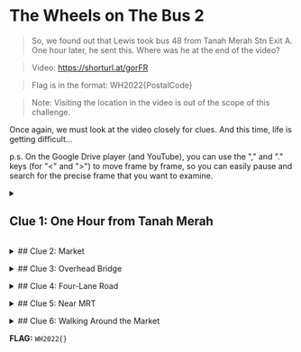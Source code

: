 # The Wheels on The Bus 2

> So, we found out that Lewis took bus 48 from Tanah Merah Stn Exit A. One hour later, he sent this. Where was he at the end of the video?

> Video: https://shorturl.at/gorFR

> Flag is in the format: WH2022{PostalCode}

> Note: Visiting the location in the video is out of the scope of this challenge.

Once again, we must look at the video closely for clues. And this time, life is getting difficult...

p.s. On the Google Drive player (and YouTube), you can use the "," and "." keys (for "<" and ">") to move frame by frame, so you can easily pause and search for the precise frame that you want to examine.

<details><summary><h2>Clue 1: One Hour from Tanah Merah</h2></summary>

> One hour later, he sent this.

We shall first assume that he sent both videos shortly after he filmed each of them, which means that he was on bus 48 for one hour from Tanah Merah.

We can obtain bus travelling times from multiple sources.

### Google Maps

As far as I can tell, I could only obtain bus schedules on Google Maps via the app, not their website.

![alt text](images/google_maps_48.png "Schedule for bus 48 on Google Maps")

This narrows down the range to the Farrer Road area.

### TransitLink

![alt text](images/transitlink_48.png "Schedule for bus 48 on Transitlink")

With a bit of guess and check, it takes 60 minutes to travel from Tanah Merah Stn Exit A to Opp KK Women & Child Hosp, according to Transitlink

Unfortunately, this widens the range significantly to include over 10 more bus stops, and the entire area around Little India, Newton and Botanic Gardens.

How tragic.

Now, we need to go back to the video to see what we can do.</details>

<details><summary>## Clue 2: Market</summary>

![alt text](images/market.png "Still frame of market sign in video")

Self-explanatory.</details>

<details><summary>## Clue 3: Overhead Bridge</summary>

![alt text](images/overhead_bridge.png "Still frame looking down the stairs on an overhead bridge in video")

Lewis has likely crossed a road on an overhead bridge.

Given that Lewis likely just alighted the bus, we know that he is now opposite the bus stop where he alighted, which effectively eliminates around half of the possible addresses since we know the direction of the bus as well. (Each pair of bus stop on each side of the road usually has the same bus in opposite directions.)</details>

<details><summary>## Clue 4: Four-Lane Road</summary>

|![alt text](images/four_lane_road.png "Still frame partially including a four-lane road in video")|![alt text](images/four_lane_road_2.png "Still frame looking at a four-lane road in video")|
|:---:|:---:|

Most roads have only up to 3 lanes, and not many roads have four lanes, so this could help narrow down things a bit.</details>

<details><summary>## Clue 5: Near MRT</summary>

![alt text](images/near_mrt.png "MRT direction sign along a four-lane road highlighted in video")

If you look really closely, there is a sign indicating a nearby MRT station too.</details>

<details><summary>## Clue 6: Walking Around the Market</summary>

</details>

**FLAG:** ```WH2022{}```